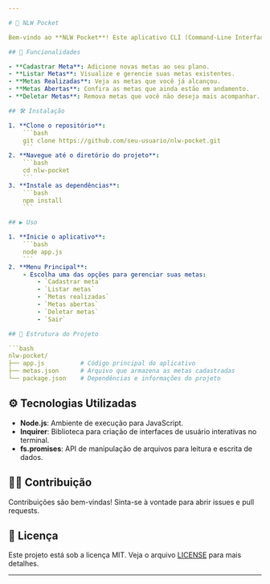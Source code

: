 ```yaml
---

# 📝 NLW Pocket

Bem-vindo ao **NLW Pocket**! Este aplicativo CLI (Command-Line Interface) ajuda você a definir, acompanhar e gerenciar suas metas pessoais de forma simples e eficiente.

## 🚀 Funcionalidades

- **Cadastrar Meta**: Adicione novas metas ao seu plano.
- **Listar Metas**: Visualize e gerencie suas metas existentes.
- **Metas Realizadas**: Veja as metas que você já alcançou.
- **Metas Abertas**: Confira as metas que ainda estão em andamento.
- **Deletar Metas**: Remova metas que você não deseja mais acompanhar.

## 🛠️ Instalação

1. **Clone o repositório**:
    ```bash
    git clone https://github.com/seu-usuario/nlw-pocket.git
    ```
2. **Navegue até o diretório do projeto**:
    ```bash
    cd nlw-pocket
    ```
3. **Instale as dependências**:
    ```bash
    npm install
    ```

## ▶️ Uso

1. **Inicie o aplicativo**:
    ```bash
    node app.js
    ```
2. **Menu Principal**:
    - Escolha uma das opções para gerenciar suas metas:
        - `Cadastrar meta`
        - `Listar metas`
        - `Metas realizadas`
        - `Metas abertas`
        - `Deletar metas`
        - `Sair`

## 📂 Estrutura do Projeto

```bash
nlw-pocket/
├── app.js          # Código principal do aplicativo
├── metas.json      # Arquivo que armazena as metas cadastradas
└── package.json    # Dependências e informações do projeto
```

## ⚙️ Tecnologias Utilizadas

- **Node.js**: Ambiente de execução para JavaScript.
- **Inquirer**: Biblioteca para criação de interfaces de usuário interativas no terminal.
- **fs.promises**: API de manipulação de arquivos para leitura e escrita de dados.

## 🧑‍💻 Contribuição

Contribuições são bem-vindas! Sinta-se à vontade para abrir issues e pull requests.

## 📄 Licença

Este projeto está sob a licença MIT. Veja o arquivo [LICENSE](LICENSE) para mais detalhes.

---
```

